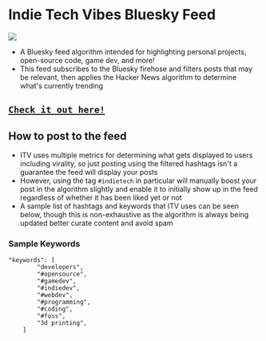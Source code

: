 # Indie Tech Vibes Bluesky Feed

![](https://bsky.social/about/images/brand-announcement-card.png)

- A Bluesky feed algorithm intended for highlighting personal projects, open-source code, game dev, and more!
- This feed subscribes to the Bluesky firehose and filters posts that may be relevant, then applies the Hacker News algorithm to determine what's currently trending

## [`Check it out here!`](https://bsky.app/profile/idreesinc.com/feed/tech-vibes)

## How to post to the feed

- ITV uses multiple metrics for determining what gets displayed to users including virality, so just posting using the filtered hashtags isn't a guarantee the feed will display your posts
- However, using the tag `#indietech` in particular will manually boost your post in the algorithm slightly and enable it to initially show up in the feed regardless of whether it has been liked yet or not
- A sample list of hashtags and keywords that ITV uses can be seen below, though this is non-exhaustive as the algorithm is always being updated better curate content and avoid spam

### Sample Keywords

```
"keywords": [
		"developers",
		"#opensource",
		"#gamedev",
		"#indiedev",
		"#webdev",
		"#programming",
		"#coding",
		"#foss",
		"3d printing",
	]
```
